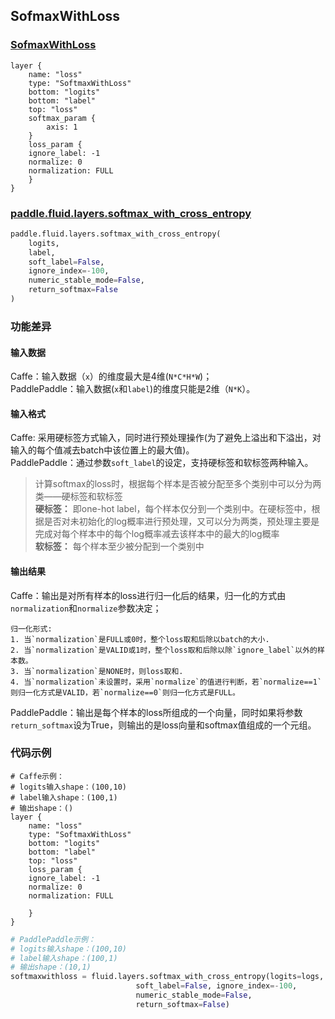 ## SofmaxWithLoss


### [SofmaxWithLoss](http://caffe.berkeleyvision.org/tutorial/layers/softmaxwithloss.html)
```
layer {
    name: "loss"
    type: "SoftmaxWithLoss"
    bottom: "logits"
    bottom: "label"
    top: "loss"
    softmax_param {
        axis: 1
    }
    loss_param {
	ignore_label: -1
	normalize: 0
	normalization: FULL
    }
}
```


### [paddle.fluid.layers.softmax_with_cross_entropy](http://paddlepaddle.org/documentation/docs/zh/1.3/api_cn/layers_cn.html#permalink-164-softmax_with_cross_entropy)
```python
paddle.fluid.layers.softmax_with_cross_entropy(
    logits,
    label,
    soft_label=False,
    ignore_index=-100,
    numeric_stable_mode=False, 
    return_softmax=False
)
```  

### 功能差异
#### 输入数据
Caffe：输入数据（`x`）的维度最大是4维(`N*C*H*W`)；                 
PaddlePaddle：输入数据(`x`和`label`)的维度只能是2维（`N*K`）。
#### 输入格式
Caffe: 采用硬标签方式输入，同时进行预处理操作(为了避免上溢出和下溢出，对输入的每个值减去batch中该位置上的最大值)。  
PaddlePaddle：通过参数`soft_label`的设定，支持硬标签和软标签两种输入。  
> 计算softmax的loss时，根据每个样本是否被分配至多个类别中可以分为两类——硬标签和软标签  
> **硬标签：** 即one-hot label，每个样本仅分到一个类别中。在硬标签中，根据是否对未初始化的log概率进行预处理，又可以分为两类，预处理主要是完成对每个样本中的每个log概率减去该样本中的最大的log概率  
> **软标签：** 每个样本至少被分配到一个类别中
 
#### 输出结果
Caffe：输出是对所有样本的loss进行归一化后的结果，归一化的方式由`normalization`和`normalize`参数决定；
```
归一化形式:
1. 当`normalization`是FULL或0时，整个loss取和后除以batch的大小.
2. 当`normalization`是VALID或1时，整个loss取和后除以除`ignore_label`以外的样本数。
3. 当`normalization`是NONE时，则loss取和.
4. 当`normalization`未设置时，采用`normalize`的值进行判断，若`normalize==1`则归一化方式是VALID，若`normalize==0`则归一化方式是FULL。
```
PaddlePaddle：输出是每个样本的loss所组成的一个向量，同时如果将参数`return_softmax`设为True，则输出的是loss向量和softmax值组成的一个元组。

### 代码示例
```  
# Caffe示例：
# logits输入shape：(100,10)  
# label输入shape：(100,1)  
# 输出shape：()
layer {
    name: "loss"
    type: "SoftmaxWithLoss"
    bottom: "logits"
    bottom: "label"
    top: "loss"
    loss_param {
	ignore_label: -1
	normalize: 0
	normalization: FULL

    }
}
```

  
```python  
# PaddlePaddle示例：
# logits输入shape：(100,10)  
# label输入shape：(100,1)  
# 输出shape：(10,1)
softmaxwithloss = fluid.layers.softmax_with_cross_entropy(logits=logs, label=labels, 
							soft_label=False, ignore_index=-100, 
							numeric_stable_mode=False, 
							return_softmax=False)
```
